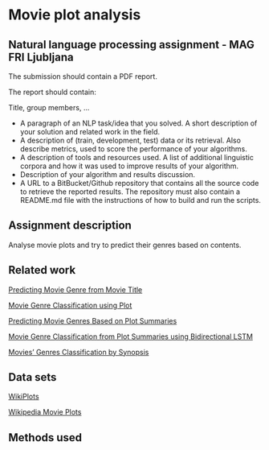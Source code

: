 # Movie plot analysis
## Natural language processing assignment - MAG FRI Ljubljana
The submission should contain a PDF report.

The report should contain:

Title, group members, ...
* A paragraph of an NLP task/idea that you solved. A short description of your solution and related work in the field.
* A description of (train, development, test) data or its retrieval. Also describe metrics, used to score the performance of your algorithms.
* A description of tools and resources used. A list of additional linguistic corpora and how it was used to improve results of your algorithm. 
* Description of your algorithm and results discussion.
* A URL to a BitBucket/Github repository that contains all the source code to retrieve the reported results. The repository must also contain a README.md file with the instructions of how to build and run the scripts.

## Assignment description
Analyse movie plots and try to predict their genres based on contents.

## Related work
[Predicting Movie Genre from Movie Title](https://mohammadkhalifa.github.io/Predicting-Movie-Genre-From-Title/)

[Movie Genre Classification using Plot](https://github.com/ishmeetkohli/imdbGenreClassification)

[Predicting Movie Genres Based on Plot Summaries](https://arxiv.org/pdf/1801.04813.pdf)

[Movie Genre Classification from Plot Summaries using Bidirectional LSTM](https://ieeexplore.ieee.org/stamp/stamp.jsp?tp=&arnumber=8334466)

[Movies’ Genres Classification by Synopsis](http://cs229.stanford.edu/proj2011/Ho-MoviesGenresClassificationBySynopsis.pdf)

## Data sets
[WikiPlots](https://github.com/markriedl/WikiPlots)

[Wikipedia Movie Plots](https://www.kaggle.com/jrobischon/wikipedia-movie-plots)

## Methods used

